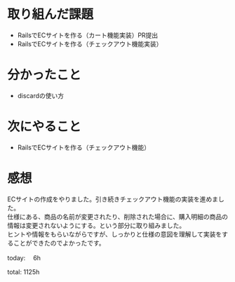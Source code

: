 #  取り組んだ課題
- RailsでECサイトを作る（カート機能実装）PR提出
- RailsでECサイトを作る（チェックアウト機能実装）


# 分かったこと
- discardの使い方

# 次にやること
- RailsでECサイトを作る（チェックアウト機能）


# 感想
ECサイトの作成をやりました。引き続きチェックアウト機能の実装を進めました。  
仕様にある、商品の名前が変更されたり、削除された場合に、購入明細の商品の情報は変更されないようにする。という部分に取り組みました。  
ヒントや情報をもらいながらですが、しっかりと仕様の意図を理解して実装をすることができたのでよかったです。


today: 　6h

total: 1125h
